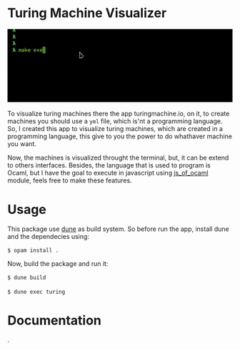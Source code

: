 # Turing Machine Visualizer

![Image showing the execution](running_write_msg_machine.gif)

To visualize turing machines there the app turingmachine.io, on it, to create machines you should use a `yml` file, which is'nt a programming language. So, I created this app to visualize turing machines, which are created in a programming language, this give to you the power to do whathaver machine you want.

Now, the machines is visualized throught the terminal, but, it can be extend to others interfaces. Besides, the language that is used to program is Ocaml, but I have the goal to execute in javascript using [js_of_ocaml](https://ocsigen.org/js_of_ocaml/3.1.0/manual/overview) module, feels free to make these features.  

# Usage

This package use [dune](https://dune.readthedocs.io/en/stable/) as build system. So before run the app, install dune and the dependecies using:

```
$ opam install .
```

Now, build the package and run it:

```
$ dune build

$ dune exec turing
```

# Documentation

.

